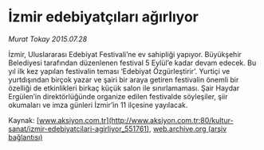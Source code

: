 # İzmir edebiyatçıları ağırlıyor

*Murat Tokay 2015.07.28*

<div class="pNewsDetailMainContent" itemprop="articleBody">
 <p>
  İzmir, Uluslararası Edebiyat Festivali’ne ev sahipliği yapıyor. Büyükşehir Belediyesi tarafından düzenlenen festival 5 Eylül’e kadar devam edecek. Bu yıl ilk kez yapılan festivalin teması ‘Edebiyat Özgürleştirir’. Yurtiçi ve yurtdışından birçok yazar ve şairi bir araya getiren festivalin önemli bir özelliği de etkinlikleri birkaç küçük salon ile sınırlamaması. Şair Haydar Ergülen’in direktörlüğünde organize edilen festivalde söyleşiler, şiir okumaları ve imza günleri İzmir’in 11 ilçesine yayılacak.
 </p>
</div>


Kaynak: [www.aksiyon.com.tr](http://www.aksiyon.com.tr:80/kultur-sanat/izmir-edebiyatcilari-agirliyor_551761), [web.archive.org (arşiv bağlantısı)](http://web.archive.org/web/20150902232818/http://www.aksiyon.com.tr:80/kultur-sanat/izmir-edebiyatcilari-agirliyor_551761)
